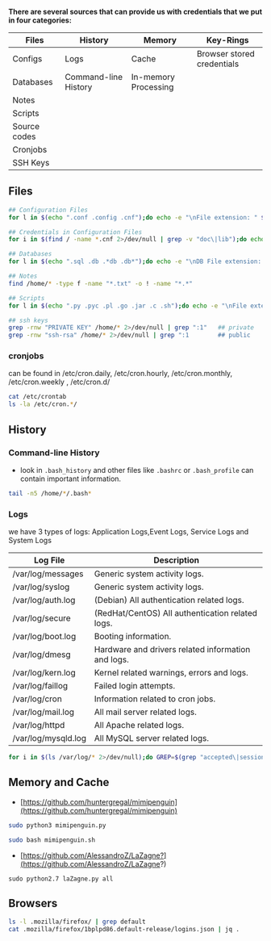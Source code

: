 
**There are several sources that can provide us with credentials that we put in four categories:**

| Files              | History              | Memory               | Key-Rings                      |
|--------------------|----------------------|----------------------|--------------------------------|
| Configs            | Logs                 | Cache                | Browser stored credentials    |
| Databases          | Command-line History | In-memory Processing |                                |
| Notes              |                      |                      |                                |
| Scripts            |                      |                      |                                |
| Source codes       |                      |                      |                                |
| Cronjobs           |                      |                      |                                |
| SSH Keys           |                      |                      |                                |


## Files

```bash
## Configuration Files
for l in $(echo ".conf .config .cnf");do echo -e "\nFile extension: " $l; find / -name *$l 2>/dev/null | grep -v "lib\|fonts\|share\|core" ;done

## Credentials in Configuration Files
for i in $(find / -name *.cnf 2>/dev/null | grep -v "doc\|lib");do echo -e "\nFile: " $i; grep "user\|password\|pass" $i 2>/dev/null | grep -v "\#";done

## Databases
for l in $(echo ".sql .db .*db .db*");do echo -e "\nDB File extension: " $l; find / -name *$l 2>/dev/null | grep -v "doc\|lib\|headers\|share\|man";done

## Notes
find /home/* -type f -name "*.txt" -o ! -name "*.*"

## Scripts
for l in $(echo ".py .pyc .pl .go .jar .c .sh");do echo -e "\nFile extension: " $l; find / -name *$l 2>/dev/null | grep -v "doc\|lib\|headers\|share";done

## ssh keys
grep -rnw "PRIVATE KEY" /home/* 2>/dev/null | grep ":1"   ## private
grep -rnw "ssh-rsa" /home/* 2>/dev/null | grep ":1        ## public

```

### cronjobs
can be found in /etc/cron.daily, /etc/cron.hourly, /etc/cron.monthly, /etc/cron.weekly , /etc/cron.d/

```bash
cat /etc/crontab
ls -la /etc/cron.*/
```

## History

### Command-line History
- look in `.bash_history` and other files like `.bashrc` or `.bash_profile` can contain important information.

```bash
tail -n5 /home/*/.bash*
```

### Logs
we have 3 types of logs: Application Logs,Event Logs, Service Logs and System Logs


| Log File           | Description                                         |
|--------------------|-----------------------------------------------------|
| /var/log/messages  | Generic system activity logs.                       |
| /var/log/syslog    | Generic system activity logs.                       |
| /var/log/auth.log  | (Debian) All authentication related logs.          |
| /var/log/secure    | (RedHat/CentOS) All authentication related logs.   |
| /var/log/boot.log  | Booting information.                                |
| /var/log/dmesg     | Hardware and drivers related information and logs. |
| /var/log/kern.log  | Kernel related warnings, errors and logs.          |
| /var/log/faillog   | Failed login attempts.                              |
| /var/log/cron      | Information related to cron jobs.                   |
| /var/log/mail.log  | All mail server related logs.                       |
| /var/log/httpd     | All Apache related logs.                            |
| /var/log/mysqld.log| All MySQL server related logs.                      |


```bash
for i in $(ls /var/log/* 2>/dev/null);do GREP=$(grep "accepted\|session opened\|session closed\|failure\|failed\|ssh\|password changed\|new user\|delete user\|sudo\|COMMAND\=\|logs" $i 2>/dev/null); if [[ $GREP ]];then echo -e "\n#### Log file: " $i; grep "accepted\|session opened\|session closed\|failure\|failed\|ssh\|password changed\|new user\|delete user\|sudo\|COMMAND\=\|logs" $i 2>/dev/null;fi;done
```

## Memory and Cache
- [https://github.com/huntergregal/mimipenguin](https://github.com/huntergregal/mimipenguin)

```bash
sudo python3 mimipenguin.py

sudo bash mimipenguin.sh 
```

- [https://github.com/AlessandroZ/LaZagne?](https://github.com/AlessandroZ/LaZagne?)
```
sudo python2.7 laZagne.py all
```

## Browsers

```bash
ls -l .mozilla/firefox/ | grep default
cat .mozilla/firefox/1bplpd86.default-release/logins.json | jq .
```
